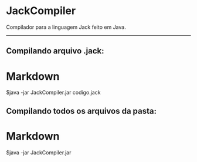 # JackCompiler
Compilador para a linguagem Jack feito em Java.

---

## Compilando arquivo .jack:

# Markdown

$java -jar JackCompiler.jar codigo.jack

## Compilando todos os arquivos da pasta:

# Markdown

$java -jar JackCompiler.jar

